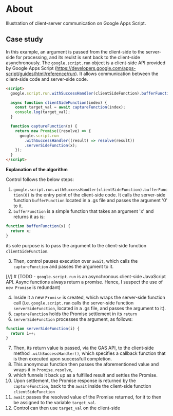 # About

Illustration of client-server communication on Google Apps Script.

## Case study

In this example, an argument is passed from the client-side to the server-side for processing, and its reulst is sent back to the client-side asynchronously. The `google.script.run` object is a client-side API provided by Google Apps Script (https://developers.google.com/apps-script/guides/html/reference/run). It allows communication between the client-side code and server-side code.

```html
<script>
  google.script.run.withSuccessHandler(clientSideFunction).bufferFunction(0);

  async function clientSideFunction(index) {
    const target_val = await captureFunction(index);
    console.log(target_val);
  }

  function captureFunction(x) {
    return new Promise((resolve) => {
      google.script.run
        .withSuccessHandler((result) => resolve(result))
        .serverSideFunction(x);
    });
  }
</script>
```

**Explanation of the algorithm**

Control follows the below steps:

1. `google.script.run.withSuccessHandler(clientSideFunction).bufferFunction(0)` is the entry point of the client-side code. It calls the server-side function `bufferFunction` located in a .gs file and passes the argument '0' to it.
2. `bufferFunction` is a simple function that takes an argument 'x' and returns it as is:

```js
function bufferFunction(x) {
  return x;
}
```

its sole purpose is to pass the argument to the client-side function `clientSideFunction`.

3. Then, control pauses execution over `await`, which calls the `captureFunction` and passes the argument to it.

[//] # (TODO - `google.script.run` is an asynchronous client-side JavaScript API. Async functions always return a promise. Hence, I suspect the use of `new Promise` is redundant)

4. Inside it a new `Promise` is created, which wraps the server-side function call (i.e. `google.script.run` calls the server-side function `serverSideFunction`, located in a .gs file, and passes the argument to it).
5. `captureFunction` holds the Promise settlement in its `return`
6. `serverSideFunction` processes the argument, as follows:

```js
function serverSideFunction(i) {
  return i++;
}
```

7. Then, its return value is passed, via the GAS API, to the client-side method `.withSuccessHandler()`,
   which specifies a callback function that is then executed upon successfull completion.
8. This anonymous function then passes the aforementioned value and wraps it in `Promise.resolve`,
9. which funnels it back up as a fulfilled result and settles the Promise.
10. Upon settlement, the Promise response is returned by the `captureFunction`, back to the `await` inside the client-side function `clientSideFunction`
11. `await` passes the resolved value of the Promise returned, for it to then be assigned to the variable `target_val`.
12. Control can then use `target_val` on the client-side
